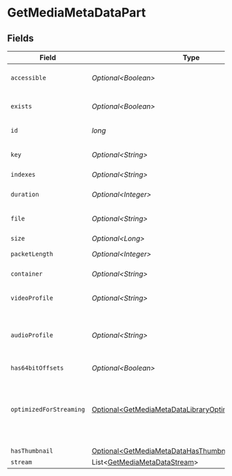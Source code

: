 # GetMediaMetaDataPart


## Fields

| Field                                                                                                                              | Type                                                                                                                               | Required                                                                                                                           | Description                                                                                                                        | Example                                                                                                                            |
| ---------------------------------------------------------------------------------------------------------------------------------- | ---------------------------------------------------------------------------------------------------------------------------------- | ---------------------------------------------------------------------------------------------------------------------------------- | ---------------------------------------------------------------------------------------------------------------------------------- | ---------------------------------------------------------------------------------------------------------------------------------- |
| `accessible`                                                                                                                       | *Optional\<Boolean>*                                                                                                               | :heavy_minus_sign:                                                                                                                 | Indicates if the part is accessible.                                                                                               | true                                                                                                                               |
| `exists`                                                                                                                           | *Optional\<Boolean>*                                                                                                               | :heavy_minus_sign:                                                                                                                 | Indicates if the part exists.                                                                                                      | true                                                                                                                               |
| `id`                                                                                                                               | *long*                                                                                                                             | :heavy_check_mark:                                                                                                                 | Unique part identifier.                                                                                                            | 418385                                                                                                                             |
| `key`                                                                                                                              | *Optional\<String>*                                                                                                                | :heavy_minus_sign:                                                                                                                 | Key to access this part.                                                                                                           | /library/parts/418385/1735864239/file.mkv                                                                                          |
| `indexes`                                                                                                                          | *Optional\<String>*                                                                                                                | :heavy_minus_sign:                                                                                                                 | N/A                                                                                                                                | sd                                                                                                                                 |
| `duration`                                                                                                                         | *Optional\<Integer>*                                                                                                               | :heavy_minus_sign:                                                                                                                 | Duration of the part in milliseconds.                                                                                              | 9610350                                                                                                                            |
| `file`                                                                                                                             | *Optional\<String>*                                                                                                                | :heavy_minus_sign:                                                                                                                 | File path for the part.                                                                                                            | /mnt/Movies_1/W/Wicked (2024).mkv                                                                                                  |
| `size`                                                                                                                             | *Optional\<Long>*                                                                                                                  | :heavy_minus_sign:                                                                                                                 | File size in bytes.                                                                                                                | 30649952104                                                                                                                        |
| `packetLength`                                                                                                                     | *Optional\<Integer>*                                                                                                               | :heavy_minus_sign:                                                                                                                 | N/A                                                                                                                                | 188                                                                                                                                |
| `container`                                                                                                                        | *Optional\<String>*                                                                                                                | :heavy_minus_sign:                                                                                                                 | Container format of the part.                                                                                                      | mkv                                                                                                                                |
| `videoProfile`                                                                                                                     | *Optional\<String>*                                                                                                                | :heavy_minus_sign:                                                                                                                 | Video profile for the part.                                                                                                        | main 10                                                                                                                            |
| `audioProfile`                                                                                                                     | *Optional\<String>*                                                                                                                | :heavy_minus_sign:                                                                                                                 | The audio profile used for the media (e.g., DTS, Dolby Digital, etc.).                                                             | dts                                                                                                                                |
| `has64bitOffsets`                                                                                                                  | *Optional\<Boolean>*                                                                                                               | :heavy_minus_sign:                                                                                                                 | N/A                                                                                                                                | false                                                                                                                              |
| `optimizedForStreaming`                                                                                                            | [Optional\<GetMediaMetaDataLibraryOptimizedForStreaming>](../../models/operations/GetMediaMetaDataLibraryOptimizedForStreaming.md) | :heavy_minus_sign:                                                                                                                 | Has this media been optimized for streaming. NOTE: This can be 0, 1, false or true<br/>                                            |                                                                                                                                    |
| `hasThumbnail`                                                                                                                     | [Optional\<GetMediaMetaDataHasThumbnail>](../../models/operations/GetMediaMetaDataHasThumbnail.md)                                 | :heavy_minus_sign:                                                                                                                 | N/A                                                                                                                                | 1                                                                                                                                  |
| `stream`                                                                                                                           | List\<[GetMediaMetaDataStream](../../models/operations/GetMediaMetaDataStream.md)>                                                 | :heavy_minus_sign:                                                                                                                 | N/A                                                                                                                                |                                                                                                                                    |